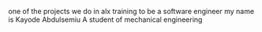 one of the projects we do in alx training to be a software engineer
my name is Kayode Abdulsemiu
A student of mechanical engineering 

